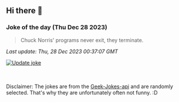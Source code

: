 ## Hi there 👋

### Joke of the day (Thu Dec 28 2023)
<!-- joke -->
>Chuck Norris' programs never exit, they terminate.
<!-- /joke -->

*Last update: Thu, 28 Dec 2023 00:37:07 GMT*

[![Update joke](https://github.com/nclskfm/nclskfm/actions/workflows/joke.yml/badge.svg)](https://github.com/nclskfm/nclskfm/actions/workflows/joke.yml)

<br><br>
Disclaimer: The jokes are from the [Geek-Jokes-api](https://github.com/sameerkumar18/geek-joke-api) and are randomly selected. That's why they are unfortunately often not funny. :D
